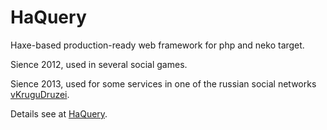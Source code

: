 # HaQuery #

Haxe-based production-ready web framework for php and neko target.

Sience 2012, used in several social games.

Sience 2013, used for some services in one of the russian social networks [vKruguDruzei](http://vkrugudruzei.ru).

Details see at [HaQuery](http://haquery.com/).